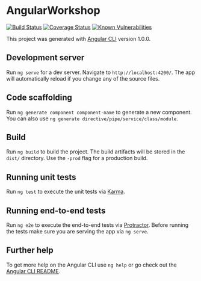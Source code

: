 # AngularWorkshop
[![Build Status](https://travis-ci.org/hollannikas/angular-workshop.svg?branch=master)](https://travis-ci.org/hollannikas/angular-workshop)
[![Coverage Status](https://coveralls.io/repos/github/hollannikas/angular-workshop/badge.svg?branch=master)](https://coveralls.io/github/hollannikas/angular-workshop?branch=master)
[![Known Vulnerabilities](https://snyk.io/test/github/hollannikas/angular-workshop/badge.svg)](https://snyk.io/test/github/hollannikas/angular-workshop)

This project was generated with [Angular CLI](https://github.com/angular/angular-cli) version 1.0.0.

## Development server
Run `ng serve` for a dev server. Navigate to `http://localhost:4200/`. The app will automatically reload if you change any of the source files.

## Code scaffolding

Run `ng generate component component-name` to generate a new component. You can also use `ng generate directive/pipe/service/class/module`.

## Build

Run `ng build` to build the project. The build artifacts will be stored in the `dist/` directory. Use the `-prod` flag for a production build.

## Running unit tests

Run `ng test` to execute the unit tests via [Karma](https://karma-runner.github.io).

## Running end-to-end tests

Run `ng e2e` to execute the end-to-end tests via [Protractor](http://www.protractortest.org/).
Before running the tests make sure you are serving the app via `ng serve`.

## Further help

To get more help on the Angular CLI use `ng help` or go check out the [Angular CLI README](https://github.com/angular/angular-cli/blob/master/README.md).
